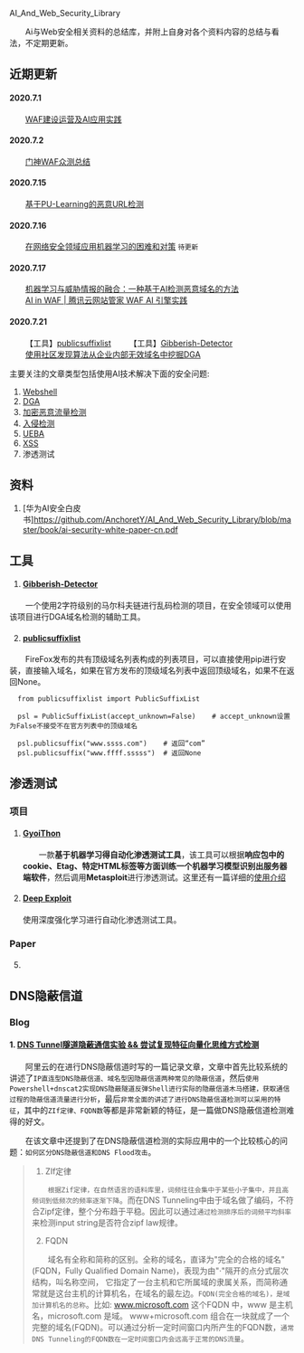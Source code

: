 AI_And_Web_Security_Library

&emsp;&emsp;Ai与Web安全相关资料的总结库，并附上自身对各个资料内容的总结与看法，不定期更新。

## 近期更新

#### 2020.7.1
&emsp;&emsp;[WAF建设运营及AI应用实践](https://mp.weixin.qq.com/s?__biz=MjM5NzE1NjA0MQ==&mid=2651199346&idx=1&sn=99f470d46554149beebb8f89fbcb1578&chksm=bd2cf2d48a5b7bc2b3aecb501855cc2efedc60f6f01026543ac2df5fa138ab2bf424fc5ab2b0&scene=21#wechat_redirect)

#### 2020.7.2
&emsp;&emsp;[门神WAF众测总结](https://mp.weixin.qq.com/s/w5TwFl4Ac1jCTX0A1H_VbQ)

#### 2020.7.15
&emsp;&emsp;[基于PU-Learning的恶意URL检测](https://xz.aliyun.com/t/2190)

#### 2020.7.16
&emsp;&emsp;[在网络安全领域应用机器学习的困难和对策](https://www.freebuf.com/articles/neopoints/234939.html) `待更新`

#### 2020.7.17
&emsp;&emsp;[机器学习与威胁情报的融合：一种基于AI检测恶意域名的方法](https://www.freebuf.com/articles/es/187451.html)  
&emsp;&emsp;[AI in WAF | 腾讯云网站管家 WAF AI 引擎实践](https://www.freebuf.com/articles/web/179436.html)

#### 2020.7.21

&emsp;&emsp;【工具】[publicsuffixlist]()
&emsp;&emsp;【工具】[Gibberish-Detector](https://github.com/rrenaud/Gibberish-Detector)  
&emsp;&emsp;[使用社区发现算法从企业内部无效域名中挖掘DGA](http://webber.tech/posts/%E4%BD%BF%E7%94%A8%E7%A4%BE%E5%8C%BA%E5%8F%91%E7%8E%B0%E7%AE%97%E6%B3%95%E4%BB%8E%E4%BC%81%E4%B8%9A%E5%86%85%E9%83%A8%E6%97%A0%E6%95%88%E5%9F%9F%E5%90%8D%E4%B8%AD%E6%8C%96%E6%8E%98DGA/)



主要关注的文章类型包括使用AI技术解决下面的安全问题:

1. [Webshell](./webshell/webshell.md)
2. [DGA](./mal_domain_detection/mal_domain_detection.md)
3. [加密恶意流量检测](encrypted_mal_traffic_detection/encrypted_mal_traffic_detection.md)
4. [入侵检测](./IDS/IDS.md)
5. [UEBA](UEBA/UEBA.md)
6. [XSS](XSS/XSS.md)
7. 渗透测试

## 资料

1. [华为AI安全白皮书]https://github.com/AnchoretY/AI_And_Web_Security_Library/blob/master/book/ai-security-white-paper-cn.pdf



## 工具
1. #### [Gibberish-Detector](https://github.com/rrenaud/Gibberish-Detector)
  &emsp;&emsp;一个使用2字符级别的马尔科夫链进行乱码检测的项目，在安全领域可以使用该项目进行DGA域名检测的辅助工具。
  
2. #### [publicsuffixlist]()
  &emsp;&emsp;FireFox发布的共有顶级域名列表构成的列表项目，可以直接使用pip进行安装，直接输入域名，如果在官方发布的顶级域名列表中返回顶级域名，如果不在返回None。  
  ~~~
    from publicsuffixlist import PublicSuffixList
    
    psl = PublicSuffixList(accept_unknown=False)    # accept_unknown设置为False不接受不在官方列表中的顶级域名
    
    psl.publicsuffix("www.ssss.com")    # 返回“com”
    psl.publicsuffix("www.ffff.sssss")  # 返回None
  ~~~



 

## 渗透测试

### 项目

1. #### [GyoiThon](https://github.com/gyoisamurai/GyoiThon)

   &emsp;&emsp;一款**基于机器学习得自动化渗透测试工具**，该工具可以根据**响应包中的cookie、Etag、特定HTML标签等方面训练一个机器学习模型识别出服务器端软件**，然后调用**Metasploit**进行渗透测试。这里还有一篇详细的[使用介绍](https://www.freebuf.com/sectool/173476.html)

2. #### [Deep Exploit](https://github.com/13o-bbr-bbq/machine_learning_security/tree/master/DeepExploit)

   使用深度强化学习进行自动化渗透测试工具。

### Paper









5. #### 


## DNS隐蔽信道
### Blog
#### 1. [DNS Tunnel隧道隐蔽通信实验 && 尝试复现特征向量化思维方式检测](https://www.cnblogs.com/LittleHann/p/8656621.html#_label3_1_4_0)
&emsp;&emsp;阿里云的在进行DNS隐蔽信道时写的一篇记录文章，文章中首先比较系统的讲述了`IP直连型DNS隐蔽信道、域名型因隐蔽信道两种常见的隐蔽信道`，然后`使用Powershell+dnscat2实现DNS隐蔽隧道反弹Shell进行实际的隐蔽信道木马搭建，获取通信过程的隐蔽信道流量进行分析`，最后`非常全面的讲述了进行DNS隐蔽信道检测可以采用的特征`，其中的`ZIf定律、FQDN数`等都是非常新颖的特征，是一篇做DNS隐蔽信道检测难得的好文。

&emsp;&emsp;在该文章中还提到了在DNS隐蔽信道检测的实际应用中的一个比较核心的问题：`如何区分DNS隐蔽信道和DNS Flood攻击`。

> 1. ZIf定律
>
> &emsp;&emsp;`根据Zif定律，在自然语言的语料库里，词频往往会集中于某些小子集中，并且高频词到低频次的频率逐渐下降`。而在DNS Tunneling中由于域名做了编码，不符合Zipf定律，整个分布趋于平稳。因此可以通过`通过检测排序后的词频平均斜率`来检测input string是否符合zipf law规律。
>
> 2. FQDN
>
> &emsp;&emsp;域名有全称和简称的区别。全称的域名，直译为"完全的合格的域名"(FQDN，Fully Qualified Domain Name)，表现为由"·"隔开的点分式层次结构，叫名称空间， 它指定了一台主机和它所属域的隶属关系，而简称通常就是这台主机的计算机名，在域名的最左边。`FQDN(完全合格的域名)，是域加计算机名的总称`。比如: www.microsoft.com 这个FQDN 中，www 是主机名，microsoft.com 是域。 www+microsoft.com 组合在一块就成了一个完整的域名(FQDN)。可以通过分析一定时间窗口内所产生的FQDN数，`通常DNS Tunneling的FQDN数在一定时间窗口内会远高于正常的DNS流量`。

